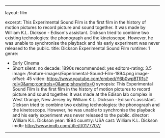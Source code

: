 ---

layout: film

excerpt: This Experimental Sound Film is the first film in the history of motion pictures to record picture and sound together. It was made by William K.L. Dickson - Edison's assistant.  Dickson tried to combine two existing technologies&#58; the phonograph and the kinetoscope. However, he was unable to synchronise the playback and his early experiment was never released to the public.
title: Dickson Experimental Sound Film
runtime: 1
genre:
- Early Cinema
- Short
silent: no
decade: 1890s
recommended: yes
editors-rating: 3.5
image:  /feature-images/Experimental-Sound-Film-1894.png
image-offset: 45
video: https://www.youtube.com/embed/Y6b0wpBTR1s?rel=0&amp;controls=0&amp;showinfo=0
synopsis:  This Experimental Sound Film is the first film in the history of motion pictures to record picture and sound together. It was made at the Edison lab complex in West Orange, New Jersey by William K.L. Dickson - Edison's assistant.  Dickson tried to combine two existing technologies&#58; the phonograph and the kinetoscope. However, he was unable to synchronise the playback and his early experiment was never released to the public.
director: William K.L. Dickson
year: 1894
country: USA
cast: William K.L. Dickson
imdb: http://www.imdb.com/title/tt0177707/

--- 